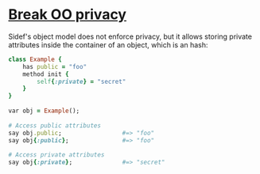 [1]: http://rosettacode.org/wiki/Break_OO_privacy

# [Break OO privacy][1]

Sidef's object model does not enforce privacy, but it allows storing private attributes inside the container of an object, which is an hash:

```ruby
class Example {
    has public = "foo"
    method init {
        self{:private} = "secret"
    }
}
 
var obj = Example();
 
# Access public attributes
say obj.public;                 #=> "foo"
say obj{:public};               #=> "foo"
 
# Access private attributes
say obj{:private};              #=> "secret"
```